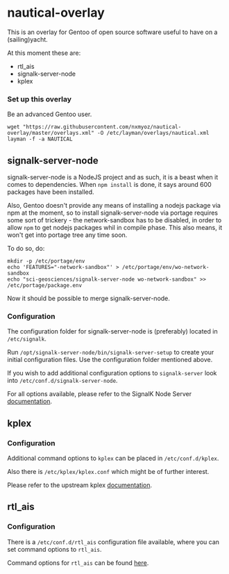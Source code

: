 # nautical-overlay

This is an overlay for Gentoo of open source software useful to have on a (sailing)yacht.

At this moment these are:
* rtl_ais
* signalk-server-node
* kplex

### Set up this overlay

Be an advanced Gentoo user.

```
wget "https://raw.githubusercontent.com/nxmyoz/nautical-overlay/master/overlays.xml" -O /etc/layman/overlays/nautical.xml
layman -f -a NAUTICAL
```

## signalk-server-node

signalk-server-node is a NodeJS project and as such, it is a beast when it comes to dependencies.
When `npm install` is done, it says around 600 packages have been installed.

Also, Gentoo doesn't provide any means of installing a nodejs package via npm at the moment, so to install signalk-server-node via portage requires some sort of trickery - the network-sandbox has to be disabled, in order to allow `npm` to get nodejs packages whil in compile phase. This also means, it won't get into portage tree any time soon.

To do so, do:

```
mkdir -p /etc/portage/env
echo 'FEATURES="-network-sandbox"' > /etc/portage/env/wo-network-sandbox
echo "sci-geosciences/signalk-server-node wo-network-sandbox" >> /etc/portage/package.env
```
Now it should be possible to merge signalk-server-node.

### Configuration

The configuration folder for signalk-server-node is (preferably) located in `/etc/signalk`.

Run `/opt/signalk-server-node/bin/signalk-server-setup` to create your initial configuration files. Use the configuration folder mentioned above.

If you wish to add additional configuration options to `signalk-server` look into `/etc/conf.d/signalk-server-node`.

For all options available, please refer to the SignalK Node Server [documentation](https://github.com/SignalK/signalk-server-node).

## kplex

### Configuration

Additional command options to `kplex` can be placed in `/etc/conf.d/kplex`.

Also there is `/etc/kplex/kplex.conf` which might be of further interest.

Please refer to the upstream kplex [documentation](http://www.stripydog.com/kplex/configuration.html).

## rtl_ais

### Configuration

There is a `/etc/conf.d/rtl_ais` configuration file available, where you can set command options to `rtl_ais`.

Command options for `rtl_ais` can be found [here](https://github.com/dgiardini/rtl-ais).
